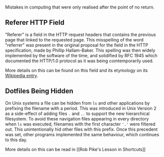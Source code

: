 Mistakes in computing that were only realised after the point of no return.

## Referer HTTP Field
"Referer" is a field in the HTTP request headers that contains the previous page that linked to the requested page. This misspelling of the word "referrer" was present in the original proposal for the field in the HTTP specification, made by Phillip Hallam-Baker. This spelling was then widely implemented by the software of the time, and solidified by RFC 1945 which documented the HTTP/1.0 protocol as it was being comtemporarily used.

More details on this can be found on this field and its etymology on its [Wikipedia entry](https://en.wikipedia.org/wiki/HTTP_referer).

## Dotfiles Being Hidden
On Unix systems a file can be hidden from `ls` and other applications by prefixing the filename with a period.  This was introduced in Unix Version 2 as a side-effect of adding  files `.` and `..` to support the new hierarchical filesystem.  To avoid these navigation files appearing in every directory when `ls` was executed, filenames with the first character `'.'` were filtered out.  This unintentionally hid other files with this prefix. Once this precedent was set, other programs implemented the same behaviour, which continues to this day.

More details on this can be read in [[Rob Pike's Lesson in Shortcuts]]
